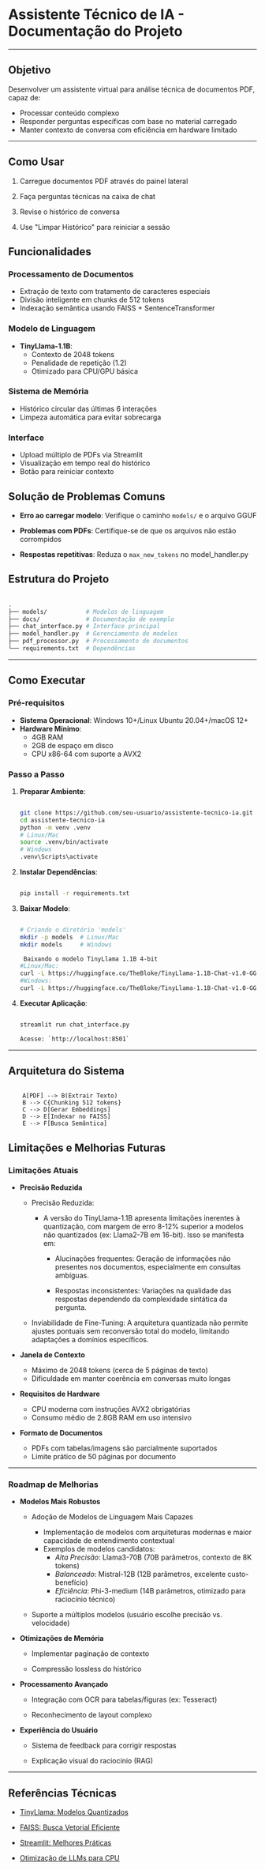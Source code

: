 
# Assistente Técnico de IA - Documentação do Projeto 

---

## Objetivo 
Desenvolver um assistente virtual para análise técnica de documentos PDF, capaz de:  
- Processar conteúdo complexo  
- Responder perguntas específicas com base no material carregado  
- Manter contexto de conversa com eficiência em hardware limitado  

---
##  Como Usar

1.  Carregue documentos PDF através do painel lateral
    
2.  Faça perguntas técnicas na caixa de chat
    
3.  Revise o histórico de conversa
    
4.  Use "Limpar Histórico" para reiniciar a sessão
    

##  Funcionalidades

### Processamento de Documentos 
- Extração de texto com tratamento de caracteres especiais  
- Divisão inteligente em chunks de 512 tokens  
- Indexação semântica usando FAISS + SentenceTransformer  

### Modelo de Linguagem 
- **TinyLlama-1.1B**:  
  - Contexto de 2048 tokens  
  - Penalidade de repetição (1.2)  
  - Otimizado para CPU/GPU básica  

### Sistema de Memória 
- Histórico circular das últimas 6 interações  
- Limpeza automática para evitar sobrecarga  

### Interface 
- Upload múltiplo de PDFs via Streamlit  
- Visualização em tempo real do histórico  
- Botão para reiniciar contexto  
    

## Solução de Problemas Comuns

-   **Erro ao carregar modelo**: Verifique o caminho `models/` e o arquivo GGUF
    
-   **Problemas com PDFs**: Certifique-se de que os arquivos não estão corrompidos
    
-   **Respostas repetitivas**: Reduza o `max_new_tokens` no model_handler.py
    

##  Estrutura do Projeto

   ```bash  

.
├── models/           # Modelos de linguagem
├── docs/             # Documentação de exemplo
├── chat_interface.py # Interface principal
├── model_handler.py  # Gerenciamento de modelos
├── pdf_processor.py  # Processamento de documentos
└── requirements.txt  # Dependências

   ```
---
## Como Executar 

### Pré-requisitos 
- **Sistema Operacional**: Windows 10+/Linux Ubuntu 20.04+/macOS 12+  
- **Hardware Mínimo**:  
  - 4GB RAM  
  - 2GB de espaço em disco  
  - CPU x86-64 com suporte a AVX2  

### Passo a Passo 
1. **Preparar Ambiente**:  

   ```bash  
   
   git clone https://github.com/seu-usuario/assistente-tecnico-ia.git  
   cd assistente-tecnico-ia  
   python -m venv .venv  
   # Linux/Mac 
   source .venv/bin/activate  
   # Windows 
   .venv\Scripts\activate  

3.  **Instalar Dependências**:
    
    ```bash

    pip install -r requirements.txt  
    
4.  **Baixar Modelo**:
    
    ```bash
    
	# Criando o diretório 'models'
	mkdir -p models  # Linux/Mac
	mkdir models     # Windows

	 Baixando o modelo TinyLlama 1.1B 4-bit
	#Linux/Mac:
	curl -L https://huggingface.co/TheBloke/TinyLlama-1.1B-Chat-v1.0-GGUF/resolve/main/tinyllama-1.1b-chat-v1.0.Q4_K_M.gguf -o models/tinyllama.gguf
	#Windows:
	curl -L https://huggingface.co/TheBloke/TinyLlama-1.1B-Chat-v1.0-GGUF/resolve/main/tinyllama-1.1b-chat-v1.0.Q4_K_M.gguf -o models\tinyllama.gguf
	
5.  **Executar Aplicação**:
    
    ```bash

    streamlit run chat_interface.py  
    
    Acesse: `http://localhost:8501`
    
----------


## Arquitetura do Sistema

```flowchart LR  

    A[PDF] --> B(Extrair Texto)  
    B --> C{Chunking 512 tokens}  
    C --> D[Gerar Embeddings]  
    D --> E[Indexar no FAISS]  
    E --> F[Busca Semântica]  

```


## Limitações e Melhorias Futuras

### Limitações Atuais

- **Precisão Reduzida**  
  - Precisão Reduzida:
  	- A versão do TinyLlama-1.1B apresenta limitações inerentes à quantização, com margem de erro 8-12% superior a modelos não quantizados (ex: Llama2-7B em 16-bit). Isso se manifesta em:

        - Alucinações frequentes: Geração de informações não presentes nos documentos, especialmente em consultas ambíguas.

        - Respostas inconsistentes: Variações na qualidade das respostas dependendo da complexidade sintática da pergunta.
   - Inviabilidade de Fine-Tuning: A arquitetura quantizada não permite ajustes pontuais sem reconversão total do modelo, limitando adaptações a domínios específicos.

- **Janela de Contexto**  
  - Máximo de 2048 tokens (cerca de 5 páginas de texto)  
  - Dificuldade em manter coerência em conversas muito longas  

- **Requisitos de Hardware**  
  - CPU moderna com instruções AVX2 obrigatórias  
  - Consumo médio de 2.8GB RAM em uso intensivo  

- **Formato de Documentos**  
  - PDFs com tabelas/imagens são parcialmente suportados  
  - Limite prático de 50 páginas por documento  

---



### Roadmap de Melhorias

-  **Modelos Mais Robustos**
    - Adoção de Modelos de Linguagem Mais Capazes  
	  - Implementação de modelos com arquiteturas modernas e maior capacidade de entendimento contextual  
	  - Exemplos de modelos candidatos:  
	    - *Alta Precisão*: Llama3-70B (70B parâmetros, contexto de 8K tokens)  
	    - *Balanceado*: Mistral-12B (12B parâmetros, excelente custo-benefício)  
	    - *Eficiência*: Phi-3-medium (14B parâmetros, otimizado para raciocínio técnico)  
        
    -   Suporte a múltiplos modelos (usuário escolhe precisão vs. velocidade)
        
-  **Otimizações de Memória**
    
    -   Implementar paginação de contexto
        
    -   Compressão lossless do histórico
        
- **Processamento Avançado**
    
    -   Integração com OCR para tabelas/figuras (ex: Tesseract)
        
    -   Reconhecimento de layout complexo
        
-  **Experiência do Usuário**
    
    -   Sistema de feedback para corrigir respostas
        
    -   Explicação visual do raciocínio (RAG)
        

----------

## Referências Técnicas

-   [TinyLlama: Modelos Quantizados](https://huggingface.co/TheBloke)
    
-   [FAISS: Busca Vetorial Eficiente](https://github.com/facebookresearch/faiss)
    
-   [Streamlit: Melhores Práticas](https://docs.streamlit.io)
    
-   [Otimização de LLMs para CPU](https://arxiv.org/abs/2310.10537)
